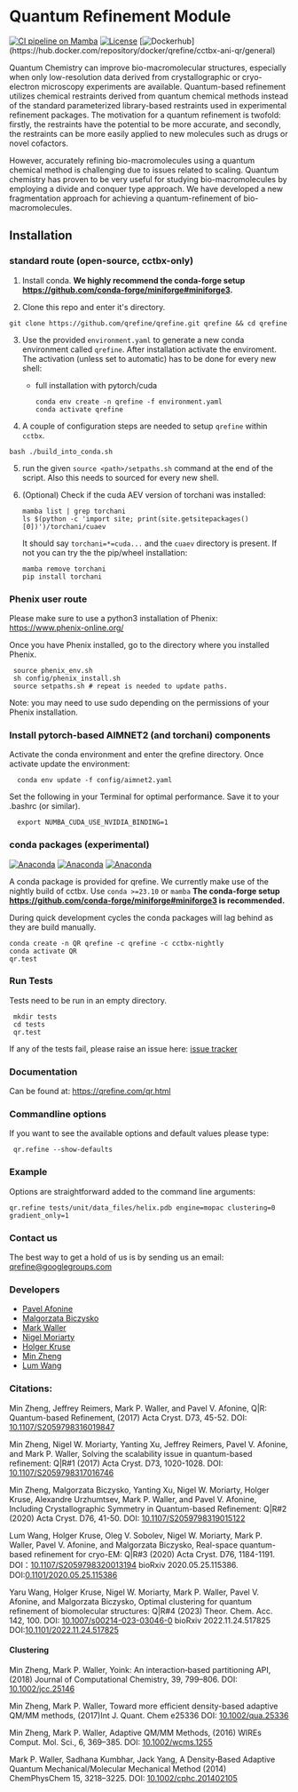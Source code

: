 # Quantum Refinement Module

[![CI pipeline on Mamba](https://github.com/qrefine/qrefine/actions/workflows/ci-mamba.yaml/badge.svg)](https://github.com/qrefine/qrefine/actions/workflows/ci-mamba.yaml)
[![License](https://img.shields.io/badge/License-Apache%202.0-blue.svg)](https://opensource.org/licenses/Apache-2.0)
[![Dockerhub](https://img.shields.io/badge/dockerhub-images-important.svg?logo=Docker")](https://hub.docker.com/repository/docker/qrefine/cctbx-ani-qr/general)

Quantum Chemistry can improve bio-macromolecular structures,
especially when only low-resolution data derived from crystallographic
or cryo-electron microscopy experiments are available. Quantum-based
refinement utilizes chemical restraints derived from quantum chemical
methods instead of the standard parameterized library-based restraints
used in experimental refinement packages. The motivation for a quantum
refinement is twofold: firstly, the restraints have the potential to
be more accurate, and secondly, the restraints can be more easily
applied to new molecules such as drugs or novel cofactors.

However, accurately refining bio-macromolecules using a quantum
chemical method is challenging due to issues related to
scaling. Quantum chemistry has proven to be very useful for studying
bio-macromolecules by employing a divide and conquer type approach. We
have developed a new fragmentation approach for achieving a
quantum-refinement of bio-macromolecules.

## Installation

### standard route (open-source, cctbx-only)

1.  Install conda. **We highly recommend the conda-forge setup https://github.com/conda-forge/miniforge#miniforge3.**

2.  Clone this repo and enter it's directory.

```
git clone https://github.com/qrefine/qrefine.git qrefine && cd qrefine
```

3.  Use the provided `environment.yaml` to generate a new conda environment called `qrefine`. After installation activate the enviroment. The activation (unless set to automatic) has to be done for every new shell:

    - full installation with pytorch/cuda
      ```
      conda env create -n qrefine -f environment.yaml
      conda activate qrefine
      ```

4.  A couple of configuration steps are needed to setup `qrefine` within `cctbx`.

```
bash ./build_into_conda.sh
```

5.  run the given `source <path>/setpaths.sh` command at the end of the script. Also this needs to sourced for every new shell.

6.  (Optional) Check if the cuda AEV version of torchani was installed:

    ```
    mamba list | grep torchani
    ls $(python -c 'import site; print(site.getsitepackages()[0])')/torchani/cuaev
    ```

    It should say `torchani=*=cuda...` and the `cuaev` directory is present. If not you can try the the pip/wheel installation:

    ```
    mamba remove torchani
    pip install torchani
    ```

### Phenix user route

Please make sure to use a python3 installation of Phenix: https://www.phenix-online.org/

Once you have Phenix installed, go to the directory where you installed Phenix.

```
 source phenix_env.sh
 sh config/phenix_install.sh
 source setpaths.sh # repeat is needed to update paths.
```

Note: you may need to use sudo depending on the permissions of your Phenix installation.

### Install pytorch-based AIMNET2 (and torchani) components

Activate the conda environment and enter the qrefine directory.
Once activate update the environment:

```
  conda env update -f config/aimnet2.yaml
```

Set the following in your Terminal for optimal performance. Save it to your .bashrc (or similar).

```
  export NUMBA_CUDA_USE_NVIDIA_BINDING=1
```

### conda packages (experimental)

[![Anaconda](https://anaconda.org/qrefine/qrefine/badges/latest_release_date.svg)](https://anaconda.org/qrefine/qrefine)
[![Anaconda](https://anaconda.org/qrefine/qrefine/badges/version.svg)](https://anaconda.org/qrefine/qrefine)
[![Anaconda](https://anaconda.org/qrefine/qrefine/badges/platforms.svg)](https://anaconda.org/qrefine/qrefine)

A conda package is provided for qrefine. We currently make use of the nightly build of cctbx. Use `conda >=23.10` or `mamba`
**The conda-forge setup https://github.com/conda-forge/miniforge#miniforge3 is recommended.**

During quick development cycles the conda packages will lag behind as they are build manually.

```
conda create -n QR qrefine -c qrefine -c cctbx-nightly
conda activate QR
qr.test
```

### Run Tests

Tests need to be run in an empty directory.

```
 mkdir tests
 cd tests
 qr.test
```

If any of the tests fail, please raise an issue here: [issue tracker](https://github.com/qrefine/qrefine/issues)

### Documentation

Can be found at: https://qrefine.com/qr.html

### Commandline options

If you want to see the available options and default values please type:

```
 qr.refine --show-defaults
```

### Example

Options are straightforward added to the command line arguments:

```
qr.refine tests/unit/data_files/helix.pdb engine=mopac clustering=0 gradient_only=1
```

### Contact us

The best way to get a hold of us is by sending us an email: qrefine@googlegroups.com

### Developers

- [Pavel Afonine](https://github.com/pafonine)
- [Malgorzata Biczysko](https://github.com/biczysko)
- [Mark Waller](https://github.com/mpwaller)
- [Nigel Moriarty](https://github.com/nwmoriarty)
- [Holger Kruse](https://github.com/hokru)
- [Min Zheng](https://github.com/zhengmin317)
- [Lum Wang](https://github.com/Mooooony)

### Citations:

Min Zheng, Jeffrey Reimers, Mark P. Waller, and Pavel V. Afonine,
Q|R: Quantum-based Refinement,
(2017) Acta Cryst. D73, 45-52.
DOI: [10.1107/S2059798316019847](http://scripts.iucr.org/cgi-bin/paper?S2059798316019847)

Min Zheng, Nigel W. Moriarty, Yanting Xu, Jeffrey Reimers, Pavel V. Afonine, and Mark P. Waller,
Solving the scalability issue in quantum-based refinement: Q|R#1
(2017) Acta Cryst. D73, 1020-1028.
DOI: [10.1107/S2059798317016746](http://scripts.iucr.org/cgi-bin/paper?S2059798317016746)

Min Zheng, Malgorzata Biczysko, Yanting Xu, Nigel W. Moriarty, Holger Kruse, Alexandre Urzhumtsev, Mark P. Waller, and Pavel V. Afonine,
Including Crystallographic Symmetry in Quantum-based Refinement: Q|R#2
(2020) Acta Cryst. D76, 41-50.
DOI: [10.1107/S2059798319015122](http://scripts.iucr.org/cgi-bin/paper?S2059798319015122)

Lum Wang, Holger Kruse, Oleg V. Sobolev, Nigel W. Moriarty, Mark P. Waller, Pavel V. Afonine, and Malgorzata Biczysko,
Real-space quantum-based refinement for cryo-EM: Q|R#3
(2020) Acta Cryst. D76, 1184-1191.
DOI：[10.1107/S2059798320013194](https://doi.org/10.1107/S2059798320013194)
bioRxiv 2020.05.25.115386.
DOI:[0.1101/2020.05.25.115386](https://www.biorxiv.org/content/10.1101/2020.05.25.115386v1)

Yaru Wang, Holger Kruse, Nigel W. Moriarty, Mark P. Waller, Pavel V. Afonine, and Malgorzata Biczysko,
Optimal clustering for quantum refinement of biomolecular structures: Q|R#4
(2023) Theor. Chem. Acc. 142, 100.
DOI: [10.1007/s00214-023-03046-0](https://doi.org/10.1007/s00214-023-03046-0)
bioRxiv 2022.11.24.517825
DOI:[10.1101/2022.11.24.517825](https://doi.org/10.1101/2022.11.24.517825)

#### Clustering

Min Zheng, Mark P. Waller,
Yoink: An interaction‐based partitioning API,
(2018) Journal of Computational Chemistry, 39, 799–806.
DOI: [10.1002/jcc.25146](https://doi.org/10.1002/jcc.25146)

Min Zheng, Mark P. Waller,
Toward more efficient density-based adaptive QM/MM methods,
(2017)Int J. Quant. Chem e25336
DOI: [10.1002/qua.25336](https://doi.org/10.1002/qua.25336)

Min Zheng, Mark P. Waller, Adaptive QM/MM Methods,
(2016) WIREs Comput. Mol. Sci., 6, 369–385.
DOI: [10.1002/wcms.1255](https://doi.org/10.1002/wcms.1255)

Mark P. Waller, Sadhana Kumbhar, Jack Yang,
A Density‐Based Adaptive Quantum Mechanical/Molecular Mechanical Method
(2014) ChemPhysChem 15, 3218–3225.
DOI: [10.1002/cphc.201402105](https://doi.org/10.1002/cphc.201402105)
